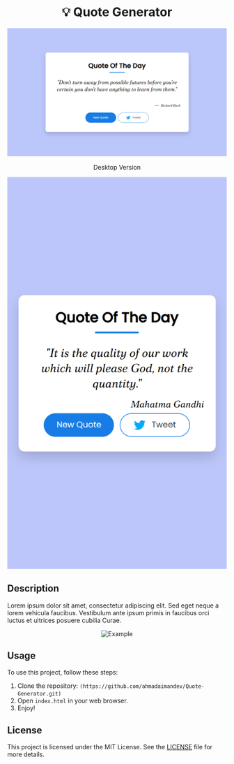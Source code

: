 <div align="center">

# 💡 Quote Generator

<img src="web.png" alt="Project Image" width="700">
<p>Desktop Version</p>

<img src="mobile.png" alt="Project Image" width="700">
</div>

## Description

Lorem ipsum dolor sit amet, consectetur adipiscing elit. Sed eget neque a lorem vehicula faucibus. Vestibulum ante ipsum primis in faucibus orci luctus et ultrices posuere cubilia Curae.

<div align="center">

![Example](example.gif)

</div>

## Usage

To use this project, follow these steps:

1. Clone the repository: `(https://github.com/ahmadaimandev/Quote-Generator.git)`
2. Open `index.html` in your web browser.
3. Enjoy!

## License

This project is licensed under the MIT License. See the [LICENSE](LICENSE) file for more details.
